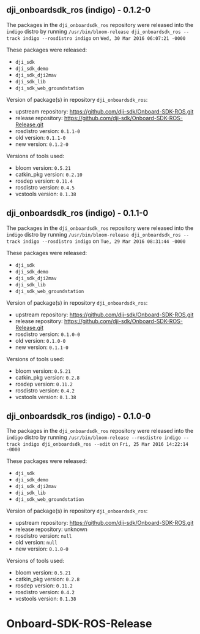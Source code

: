 ## dji_onboardsdk_ros (indigo) - 0.1.2-0

The packages in the `dji_onboardsdk_ros` repository were released into the `indigo` distro by running `/usr/bin/bloom-release dji_onboardsdk_ros --track indigo --rosdistro indigo` on `Wed, 30 Mar 2016 06:07:21 -0000`

These packages were released:
- `dji_sdk`
- `dji_sdk_demo`
- `dji_sdk_dji2mav`
- `dji_sdk_lib`
- `dji_sdk_web_groundstation`

Version of package(s) in repository `dji_onboardsdk_ros`:

- upstream repository: https://github.com/dji-sdk/Onboard-SDK-ROS.git
- release repository: https://github.com/dji-sdk/Onboard-SDK-ROS-Release.git
- rosdistro version: `0.1.1-0`
- old version: `0.1.1-0`
- new version: `0.1.2-0`

Versions of tools used:

- bloom version: `0.5.21`
- catkin_pkg version: `0.2.10`
- rosdep version: `0.11.4`
- rosdistro version: `0.4.5`
- vcstools version: `0.1.38`


## dji_onboardsdk_ros (indigo) - 0.1.1-0

The packages in the `dji_onboardsdk_ros` repository were released into the `indigo` distro by running `/usr/bin/bloom-release dji_onboardsdk_ros --track indigo --rosdistro indigo` on `Tue, 29 Mar 2016 08:31:44 -0000`

These packages were released:
- `dji_sdk`
- `dji_sdk_demo`
- `dji_sdk_dji2mav`
- `dji_sdk_lib`
- `dji_sdk_web_groundstation`

Version of package(s) in repository `dji_onboardsdk_ros`:

- upstream repository: https://github.com/dji-sdk/Onboard-SDK-ROS.git
- release repository: https://github.com/dji-sdk/Onboard-SDK-ROS-Release.git
- rosdistro version: `0.1.0-0`
- old version: `0.1.0-0`
- new version: `0.1.1-0`

Versions of tools used:

- bloom version: `0.5.21`
- catkin_pkg version: `0.2.8`
- rosdep version: `0.11.2`
- rosdistro version: `0.4.2`
- vcstools version: `0.1.38`


## dji_onboardsdk_ros (indigo) - 0.1.0-0

The packages in the `dji_onboardsdk_ros` repository were released into the `indigo` distro by running `/usr/bin/bloom-release --rosdistro indigo --track indigo dji_onboardsdk_ros --edit` on `Fri, 25 Mar 2016 14:22:14 -0000`

These packages were released:
- `dji_sdk`
- `dji_sdk_demo`
- `dji_sdk_dji2mav`
- `dji_sdk_lib`
- `dji_sdk_web_groundstation`

Version of package(s) in repository `dji_onboardsdk_ros`:

- upstream repository: https://github.com/dji-sdk/Onboard-SDK-ROS.git
- release repository: unknown
- rosdistro version: `null`
- old version: `null`
- new version: `0.1.0-0`

Versions of tools used:

- bloom version: `0.5.21`
- catkin_pkg version: `0.2.8`
- rosdep version: `0.11.2`
- rosdistro version: `0.4.2`
- vcstools version: `0.1.38`


# Onboard-SDK-ROS-Release
